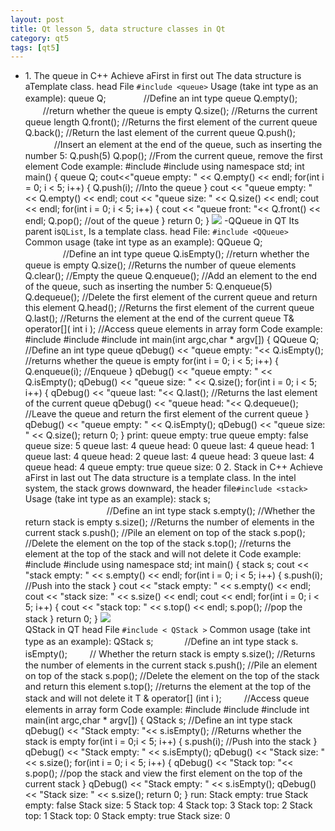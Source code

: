 ```yaml
---
layout: post
title: Qt lesson 5, data structure classes in Qt
category: qt5
tags: [qt5]
---
```

* 1\. The queue in C++
Achieve aFirst in first out The data structure is aTemplate class. head File `#include <queue>`
Usage (take int type as an example):
    queue<int> Q; 　　　　//Define an int type queue Q.empty(); 　　//return whether the queue is empty Q.size(); //Returns the current queue length Q.front(); //Returns the first element of the current queue Q.back(); //Return the last element of the current queue Q.push(); 　　 　//Insert an element at the end of the queue, such as inserting the number 5: Q.push(5) Q.pop(); //From the current queue, remove the first element 
Code example:
    #include <iostream> #include <queue> using namespace std; int main() { queue<int> Q; cout<<"queue empty: " << Q.empty() << endl; for(int i = 0; i < 5; i++) { Q.push(i); //Into the queue } cout << "queue empty: " << Q.empty() << endl; cout << "queue size: " << Q.size() << endl; cout << endl; for(int i = 0; i < 5; i++) { cout << "queue front: "<< Q.front() << endl; Q.pop(); //out of the queue } return 0; } 
![ ](https://img-blog.csdnimg.cn/20191205102429487.png)
-QQueue in QT
Its parent is`QList`, Is a template class. head File: `#include <QQueue>`
Common usage (take int type as an example):
    QQueue<int> Q; 　　　　 //Define an int type queue Q.isEmpty(); //return whether the queue is empty Q.size(); //Returns the number of queue elements Q.clear(); //Empty the queue Q.enqueue(); //Add an element to the end of the queue, such as inserting the number 5: Q.enqueue(5) Q.dequeue(); //Delete the first element of the current queue and return this element Q.head(); //Returns the first element of the current queue Q.last(); //Returns the element at the end of the current queue T& operator[]( int i ); //Access queue elements in array form 
Code example:
    #include <QApplication> #include <QQueue> #include <QDebug> int main(int argc,char * argv[]) { QQueue<int> Q; //Define an int type queue qDebug() << "queue empty: "<< Q.isEmpty(); //returns whether the queue is empty for(int i = 0; i < 5; i++) { Q.enqueue(i); //Enqueue } qDebug() << "queue empty: " << Q.isEmpty(); qDebug() << "queue size: " << Q.size(); for(int i = 0; i < 5; i++) { 	 qDebug() << "queue last: "<< Q.last(); //Returns the last element of the current queue 	 qDebug() << "queue head: "<< Q.dequeue(); //Leave the queue and return the first element of the current queue } qDebug() << "queue empty: " << Q.isEmpty(); qDebug() << "queue size: " << Q.size(); return 0; } 
print:
    queue empty: true queue empty: false queue size: 5 queue last: 4 queue head: 0 queue last: 4 queue head: 1 queue last: 4 queue head: 2 queue last: 4 queue head: 3 queue last: 4 queue head: 4 queue empty: true queue size: 0 
2\. Stack in C++
Achieve aFirst in last out The data structure is a template class. In the intel system, the stack grows downward, the header file`#include <stack>`
Usage (take int type as an example):
    stack <int> s; 　　　　　　　　　 //Define an int type stack s.empty(); //Whether the return stack is empty s.size(); //Returns the number of elements in the current stack s.push(); //Pile an element on top of the stack s.pop(); //Delete the element on the top of the stack s.top(); //returns the element at the top of the stack and will not delete it 
Code example:
    #include <iostream> #include <stack> using namespace std; int main() { stack<int> s; cout << "stack empty: " << s.empty() << endl; for(int i = 0; i < 5; i++) { s.push(i); //Push into the stack } cout << "stack empty: " << s.empty() << endl; cout << "stack size: " << s.size() << endl; cout << endl; for(int i = 0; i < 5; i++) { cout << "stack top: " << s.top() << endl; s.pop(); //pop the stack } return 0; } 
![ ](https://img-blog.csdnimg.cn/20191205103904992.png)  
QStack in QT
head File `#include < QStack >`
Common usage (take int type as an example):
    QStack <int> s; 　　　 //Define an int type stack s. isEmpty(); 　　 // Whether the return stack is empty s.size(); //Returns the number of elements in the current stack s.push(); //Pile an element on top of the stack s.pop(); //Delete the element on the top of the stack and return this element s.top(); //returns the element at the top of the stack and will not delete it T & operator[] (int i ); 　　 //Access queue elements in array form 
Code example:
    #include <QApplication> #include <QStack> #include <QDebug> int main(int argc,char * argv[]) { QStack <int> s; //Define an int type stack qDebug() << "Stack empty: "<< s.isEmpty(); //Returns whether the stack is empty for(int i = 0;i < 5; i++) { s.push(i); //Push into the stack } qDebug() << "Stack empty: " << s.isEmpty(); qDebug() << "Stack size: " << s.size(); for(int i = 0; i < 5; i++) { qDebug() << "Stack top: "<< s.pop(); //pop the stack and view the first element on the top of the current stack } qDebug() << "Stack empty: " << s.isEmpty(); qDebug() << "Stack size: " << s.size(); return 0; } 
run:
    Stack empty: true Stack empty: false Stack size: 5 Stack top: 4 Stack top: 3 Stack top: 2 Stack top: 1 Stack top: 0 Stack empty: true Stack size: 0

